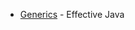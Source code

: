 * [Generics](https://ptgmedia.pearsoncmg.com/images/9780134685991/samplepages/9780134685991_CH05.pdf) - Effective Java
